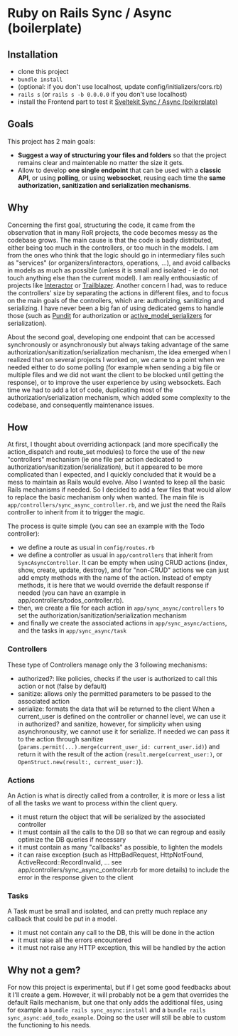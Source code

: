 # Ruby on Rails Sync / Async (boilerplate)

## Installation

* clone this project
* `bundle install`
* (optional: if you don't use localhost, update config/initializers/cors.rb)
* `rails s` (or `rails s -b 0.0.0.0` if you don't use localhost)
* install the Frontend part to test it [Sveltekit Sync / Async (boilerplate)](https://github.com/jyclem/sveltekit-sync-async-boilerplate)

## Goals

This project has 2 main goals:

* **Suggest a way of structuring your files and folders** so that the project remains clear and maintenable no matter the size it gets.
* Allow to develop **one single endpoint** that can be used with a **classic API**, or using **polling**, or using **websocket**, reusing each time the **same authorization, sanitization and serialization mechanisms**.

## Why

Concerning the first goal, structuring the code, it came from the observation that in many RoR projects, the code becomes messy as the codebase grows. The main cause is that the code is badly distributed, either being too much in the controllers, or too much in the models. I am from the ones who think that the logic should go in intermediary files such as "services" (or organizers/interactors, operations, ...), and avoid callbacks in models as much as possible (unless it is small and isolated - ie do not touch anything else than the current model). I am really enthousiastic of projects like [Interactor](https://github.com/collectiveidea/interactor) or [Trailblazer](https://github.com/trailblazer/trailblazer).
Another concern I had, was to reduce the controllers' size by separating the actions in different files, and to focus on the main goals of the controllers, which are: authorizing, sanitizing and serializing. I have never been a big fan of using dedicated gems to handle those (such as [Pundit](https://github.com/varvet/pundit) for authorization or [active_model_serializers](https://github.com/rails-api/active_model_serializers) for serialization).

About the second goal, developing one endpoint that can be accessed synchronously or asynchronously but always taking advantage of the same authorization/sanitization/serialization mechanism, the idea emerged when I realized that on several projects I worked on, we came to a point when we needed either to do some polling (for example when sending a big file or multiple files and we did not want the client to be blocked until getting the response), or to improve the user experience by using websockets. Each time we had to add a lot of code, duplicating most of the authorization/serialization mechanism, which added some complexity to the codebase, and consequently maintenance issues.

## How

At first, I thought about overriding actionpack (and more specifically the action_dispatch and route_set modules) to force the use of the new "controllers" mechanism (ie one file per action dedicated to authorization/sanitization/serialization), but it appeared to be more complicated than I expected, and I quickly concluded that it would be a mess to maintain as Rails would evolve. Also I wanted to keep all the basic Rails mechanisms if needed.
So I decided to add a few files that would allow to replace the basic mechanism only when wanted. The main file is `app/controllers/sync_async_controller.rb`, and we just the need the Rails controller to inherit from it to trigger the magic.

The process is quite simple (you can see an example with the Todo controller):
* we define a route as usual in `config/routes.rb`
* we define a controller as usual in `app/controllers` that inherit from `SyncAsyncController`. It can be empty when using CRUD actions (index, show, create, update, destroy), and for "non-CRUD" actions we can just add empty methods with the name of the action. Instead of empty methods, it is here that we would override the default response if needed (you can have an example in app/controllers/todos_controller.rb).
* then, we create a file for each action in `app/sync_async/controllers` to set the authorization/sanitization/serialization mechanism
* and finally we create the associated actions in `app/sync_async/actions`, and the tasks in `app/sync_async/task`

### Controllers

These type of Controllers manage only the 3 following mechanisms:
* authorized?: like policies, checks if the user is authorized to call this action or not (false by default)
* sanitize: allows only the permitted parameters to be passed to the associated action
* serialize: formats the data that will be returned to the client
When a current_user is defined on the controller or channel level, we can use it in authorized? and sanitize, however, for simplicity when using asynchronousity, we cannot use it for serialize. If needed we can pass it to the action through sanitize (`params.permit(...).merge(current_user_id: current_user.id)`) and return it with the result of the action (`result.merge(current_user:)`, or `OpenStruct.new(result:, current_user:)`).

### Actions

An Action is what is directly called from a controller, it is more or less a list of all the tasks we want to process within the client query.
* it must return the object that will be serialized by the associated controller
* it must contain all the calls to the DB so that we can regroup and easily optimize the DB queries if necessary
* it must contain as many "callbacks" as possible, to lighten the models
* it can raise exception (such as HttpBadRequest, HttpNotFound, ActiveRecord::RecordInvalid, ... see app/controllers/sync_async_controller.rb for more details) to include the error in the response given to the client

### Tasks

A Task must be small and isolated, and can pretty much replace any callback that could be put in a model.
* it must not contain any call to the DB, this will be done in the action
* it must raise all the errors encountered
* it must not raise any HTTP exception, this will be handled by the action

## Why not a gem?

For now this project is experimental, but if I get some good feedbacks about it I'll create a gem. 
However, it will probably not be a gem that overrides the default Rails mechanism, but one that only adds the additional files, using for example a `bundle rails sync_async:install` and a `bundle rails sync_async:add_todo_example`. Doing so the user will still be able to custom the functioning to his needs.
